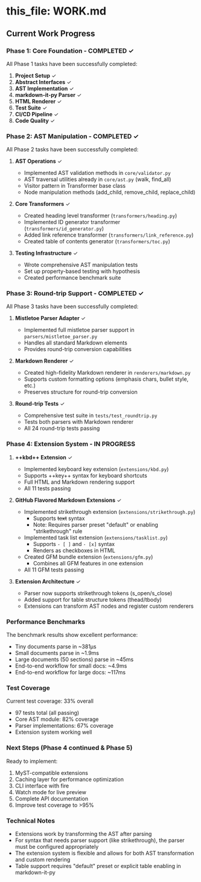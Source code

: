 # this_file: WORK.md

## Current Work Progress

### Phase 1: Core Foundation - COMPLETED ✓

All Phase 1 tasks have been successfully completed:

1. **Project Setup** ✓
2. **Abstract Interfaces** ✓
3. **AST Implementation** ✓
4. **markdown-it-py Parser** ✓
5. **HTML Renderer** ✓
6. **Test Suite** ✓
7. **CI/CD Pipeline** ✓
8. **Code Quality** ✓

### Phase 2: AST Manipulation - COMPLETED ✓

All Phase 2 tasks have been successfully completed:

1. **AST Operations** ✓
   - Implemented AST validation methods in `core/validator.py`
   - AST traversal utilities already in `core/ast.py` (walk, find_all)
   - Visitor pattern in Transformer base class
   - Node manipulation methods (add_child, remove_child, replace_child)

2. **Core Transformers** ✓
   - Created heading level transformer (`transformers/heading.py`)
   - Implemented ID generator transformer (`transformers/id_generator.py`)
   - Added link reference transformer (`transformers/link_reference.py`)
   - Created table of contents generator (`transformers/toc.py`)

3. **Testing Infrastructure** ✓
   - Wrote comprehensive AST manipulation tests
   - Set up property-based testing with hypothesis
   - Created performance benchmark suite

### Phase 3: Round-trip Support - COMPLETED ✓

All Phase 3 tasks have been successfully completed:

1. **Mistletoe Parser Adapter** ✓
   - Implemented full mistletoe parser support in `parsers/mistletoe_parser.py`
   - Handles all standard Markdown elements
   - Provides round-trip conversion capabilities

2. **Markdown Renderer** ✓
   - Created high-fidelity Markdown renderer in `renderers/markdown.py`
   - Supports custom formatting options (emphasis chars, bullet style, etc.)
   - Preserves structure for round-trip conversion

3. **Round-trip Tests** ✓
   - Comprehensive test suite in `tests/test_roundtrip.py`
   - Tests both parsers with Markdown renderer
   - All 24 round-trip tests passing

### Phase 4: Extension System - IN PROGRESS

1. **++kbd++ Extension** ✓
   - Implemented keyboard key extension (`extensions/kbd.py`)
   - Supports ++key++ syntax for keyboard shortcuts
   - Full HTML and Markdown rendering support
   - All 11 tests passing

2. **GitHub Flavored Markdown Extensions** ✓
   - Implemented strikethrough extension (`extensions/strikethrough.py`)
     - Supports ~~text~~ syntax
     - Note: Requires parser preset "default" or enabling "strikethrough" rule
   - Implemented task list extension (`extensions/tasklist.py`)
     - Supports `- [ ]` and `- [x]` syntax
     - Renders as checkboxes in HTML
   - Created GFM bundle extension (`extensions/gfm.py`)
     - Combines all GFM features in one extension
   - All 11 GFM tests passing

3. **Extension Architecture** ✓
   - Parser now supports strikethrough tokens (s_open/s_close)
   - Added support for table structure tokens (thead/tbody)
   - Extensions can transform AST nodes and register custom renderers

### Performance Benchmarks

The benchmark results show excellent performance:
- Tiny documents parse in ~381µs
- Small documents parse in ~1.9ms
- Large documents (50 sections) parse in ~45ms
- End-to-end workflow for small docs: ~4.9ms
- End-to-end workflow for large docs: ~117ms

### Test Coverage

Current test coverage: 33% overall
- 97 tests total (all passing)
- Core AST module: 82% coverage
- Parser implementations: 67% coverage
- Extension system working well

### Next Steps (Phase 4 continued & Phase 5)

Ready to implement:
1. MyST-compatible extensions
2. Caching layer for performance optimization
3. CLI interface with fire
4. Watch mode for live preview
5. Complete API documentation
6. Improve test coverage to >95%

### Technical Notes

- Extensions work by transforming the AST after parsing
- For syntax that needs parser support (like strikethrough), the parser must be configured appropriately
- The extension system is flexible and allows for both AST transformation and custom rendering
- Table support requires "default" preset or explicit table enabling in markdown-it-py